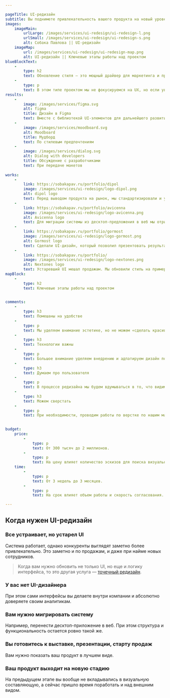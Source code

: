 ```yaml
---

pageTitle: UI-редизайн
subtitle: Вы поднимете привлекательность вашего продукта на новый уровень, не меняя сам продукт. Мы сделаем дизайн современным и выделяющимся среди конкурентов. 
images:
    imageMain:
        urlLarge: /images/services/ui-redesign/ui-redesign-l.png 
        urlSmall: /images/services/ui-redesign/ui-redesign-s.png
        alt: Собака Павлова || UI-редизайн
    imageMap:
        url: /images/services/ui-redesign/ui-redesign-map.png
        alt: UI-редизайн || Ключевые этапы работы над проектом
blueBlockText:
    -
        type: h2
        text: Обновление стиля — это мощный драйвер для маркетинга и продаж
    -
        type: p
        text: В этом типе проектом мы не фокусируемся на UX, но если увидим существенные проблемы, то обязательно о них расскажем.
results:
    -
        image: /images/services/figma.svg
        alt: figma
        title: Дизайн в Figma
        text: Вместе с библиотекой UI-элементов для дальнейшего развития
    -
        image: /images/services/moodboard.svg
        alt: Moodboard
        title: Мудборд
        text: По стилевым предпочтениям
    -
        image: /images/services/dialog.svg
        alt: Dialog with developers
        title: Обсуждение с разработчиками
        text: При передаче макетов
                                                    
works:
    -
        link: https://sobakapav.ru/portfolio/dipol
        image: /images/services/ui-redesign/logo-dipol.png
        alt: dipol logo
        text: Перед выводом продукта на рынок, мы стандартизировали и унифицировали UI. 
    -
        link: https://sobakapav.ru/portfolio/avicenna
        image: /images/services/ui-redesign/logo-avicenna.png
        alt: Avicenna logo
        text: Для миграции системы из десктоп-предложения в веб мы отрисовали интерфейс заново
    -
        link: https://sobakapav.ru/portfolio/gormost
        image: /images/services/ui-redesign/logo-gormost.png
        alt: Gormost logo
        text: Сделали UI-дизайн, который позволил презентовать результат в министерствах.
    -
        link: https://sobakapav.ru/portfolio/
        image: /images/services/ui-redesign/logo-nextones.png
        alt: Nextones logo
        text: Устаревший UI мешал продажам. Мы обновили стиль на примере одного раздела.
mapBlock:
    -
        type: h2
        text: Ключевые этапы работы над проектом
    

comments:
    -
        type: h3
        text: Помешаны на удобстве
    -
        type: p
        text: Мы уделяем внимание эстетике, но не можем «сделать красиво» в ущерб удобству и практичности. Если вы считаете, что вам нужна красота для эмоционального привлечения пользователей, то мы — не самые подходящие подрядчики.
    -
        type: h3
        text: Технологии важны
    -
        type: p
        text: Большое внимание уделяем внедрению и адпатируем дизайн под технологию.
    -
        type: h3
        text: Думаем про пользователя
    -
        type: p
        text: В процессе редизайна мы будем вдумываться в то, что видим на экране. Выделять акценты, менять компоновку, предлагать заменить один UI-элемент другим или точечно что-то добавить. Так мы улучшаем пользовательское взаимодействие на конкретной странице, не затрагивая весь весь сценарий и во всю логику работы системы.
    -
        type: h3
        text: Можем сверстать
    -
        type: p
        text: При необходимости, проводим работы по верстке по нашим макетам.
    

budget:
    price:
        -
            type: p
            text: От 300 тысяч до 2 миллионов.
        -
            type: p
            text: На цену влияет количество эскизов для поиска визуального решения и количество экранов, которые необходимо отрисовать.
    time:
        -
            type: p
            text: От 3 недель до 3 месяцев.
        -
            type: p
            text: На срок влияет объем работы и скорость согласования.

---
```


## Когда нужен UI-редизайн

### Все устраивает, но устарел UI

Система работает, однако конкуренты выглядят заметно более привлекательно. Это заметно и по продажам, и даже при найме новых сотрудников.

> Когда вам нужно обновить не только UI, но еще и логику интерфейса, то это другая услуга — [точечный редизайн](/services/redesign).

### У вас нет UI-дизайнера

При этом сами интерфейсы вы делаете внутри компании и абсолютно доверяете своим аналитикам.

### Вам нужно мигрировать систему

Например, перенести десктоп-приложение в веб. При этом структура и функциональность остается ровно такой же. 

### Вы готовитесь к выставке, презентации, старту продаж

Вам нужно показать ваш продукт в лучшем виде.

### Ваш продукт выходит на новую стадию

На предыдущем этапе вы вообще не вкладывались в визуальную составляющую, а сейчас пришло время поработать и над внешним видом.

